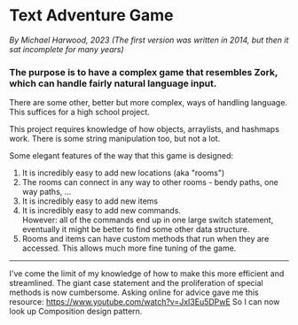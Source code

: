 # Text Adventure Game

_By Michael Harwood, 2023 (The first version was written in 2014, but then it sat incomplete for many years)_

### The purpose is to have a complex game that resembles Zork, which can handle fairly natural language input.

There are some other, better but more complex, ways of handling language.  This suffices for a high school project.

This project requires knowledge of how objects, arraylists, and hashmaps work. There is some string manipulation too, but not a lot.  

Some elegant features of the way that this game is designed:

1. It is incredibly easy to add new locations (aka "rooms")
2. The rooms can connect in any way to other rooms - bendy paths, one way paths, ...
3. It is incredibly easy to add new items
4. It is incredibly easy to add new commands.  
However: all of the commands end up in one large switch statement, eventually it might be better to find some other data structure.
5. Rooms and items can have custom methods that run when they are accessed. This allows much more fine tuning of the game. 

------------

I've come the limit of my knowledge of how to make this more efficient and streamlined. The giant case statement and the proliferation of special methods is now cumbersome.  Asking online for advice gave me this resource: https://www.youtube.com/watch?v=JxI3Eu5DPwE  So I can now look up Composition design pattern.
